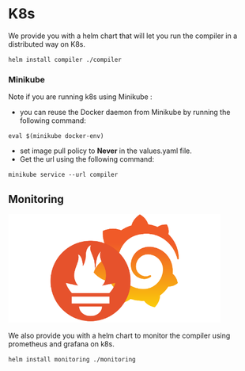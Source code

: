 # K8s

We provide you with a helm chart that will let you run the compiler in a distributed way on K8s.

```shell
helm install compiler ./compiler
```
### Minikube
Note if you are running k8s using Minikube :
* you can reuse the Docker daemon from Minikube by running the following command: 
```shell
eval $(minikube docker-env)
```
* set image pull policy to **Never** in the values.yaml file.
* Get the url using the following command:  
```shell
minikube service --url compiler
```

## Monitoring

![monitoring](images/prometheus-grafana.png?raw=true "monitoring")

We also provide you with a helm chart to monitor the compiler using prometheus and grafana on k8s.

```shell
helm install monitoring ./monitoring
```
